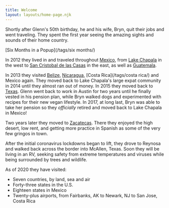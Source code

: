 ```yaml
---
title: Welcome
layout: layouts/home-page.njk
---
```

Shortly after Glenn's 50th birthday, he and his wife, Bryn, quit their jobs and went traveling. They spent the first year seeing the amazing sights and sounds of their home country.

[Six Months in a Popup](/tags/six months/)

In 2012 they lived in and traveled throughout [Mexico](/tags/mexico/), from [Lake Chapala](/tags/chapala/) in the west to [San Cristobal de las Casas](/tags/sancristobal/) in the east, as well as [Guatemala](/tags/guatemala/).

In 2013 they visited [Belize](/tags/belize/), [Nicaragua](/tags/nicaragua/), [Costa Rica](/tags/costa rica/) and Mexico again. They moved back to Lake Chapala's large expat community in 2014 until they almost ran out of money. In 2015 they moved back to [Texas](/tags/texas/). Glenn went back to work in Austin for two years until he finally vested in his pension plan, while Bryn walked dogs and experimented with recipes for their new vegan lifestyle. In 2017, at long last, Bryn was able to take her pension so they *officially* retired and moved back to Lake Chapala in Mexico!

Two years later they moved to [Zacatecas](/tags/zacatecas/). There they enjoyed the high desert, low rent, and getting more practice in Spanish as some of the very few gringos in town.

After the initial coronavirus lockdowns began to lift, they drove to Reynosa and walked back across the border into McAllen, Texas. Soon they will be living in an RV, seeking safety from extreme temperatures and viruses while being surrounded by trees and wildlife.

As of 2020 they have visited:

- Seven countries, by land, sea and air
- Forty-three states in the U.S.
- Eighteen states in Mexico
- Twenty-plus airports, from Fairbanks, AK to Newark, NJ to San Jose, Costa Rica